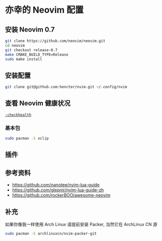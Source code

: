 # 亦幸的 Neovim 配置

## 安装 Neovim 0.7

```sh
git clone https://github.com/neovim/neovim.git
cd neovim
git checkout release-0.7
make CMAKE_BUILD_TYPE=Release
sudo make install
```

## 安装配置

```sh
git clone git@github.com:hencter/nvim.git ~/.config/nvim
```

## 查看 Neovim 健康状况

[`:checkhealth`]("https://neovim.io/doc/user/pi_health.html#:checkhealth")

### 基本包

```sh
sudo pacman -S xclip
```

## 插件

## 参考资料

- <https://github.com/nanotee/nvim-lua-guide>
- <https://github.com/glepnir/nvim-lua-guide-zh>
- <https://github.com/rockerBOO/awesome-neovim>

## 补充

如果你像我一样使用 Arch Linux 请提前安装 Packer, 当然它在 ArchLinux CN 源

```sh
sudo pacman -S archlinuxcn/nvim-packer-git
```

